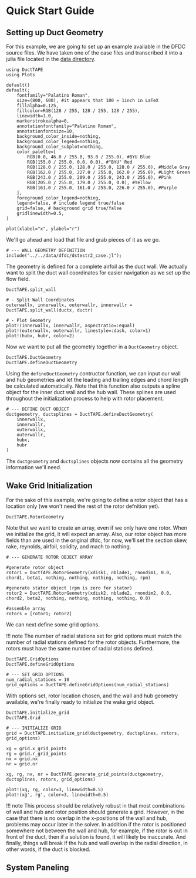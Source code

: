 # Quick Start Guide

## Setting up Duct Geometry

For this example, we are going to set up an example available in the DFDC source files.
We have taken one of the case files and transcribed it into a julia file located in the [data directory](../../data/dfdc/dstestr2_case.jl).

```@setup geom
using DuctTAPE
using Plots

default()
default(;
    fontfamily="Palatino Roman",
    size=(800, 600), #it appears that 100 ≈ 1inch in LaTeX
    fillalpha=0.125,
    fillcolor=RGB(128 / 255, 128 / 255, 128 / 255),
    linewidth=1.0,
    markerstrokealpha=0,
    annotationfontfamily="Palatino Roman",
    annotationfontsize=10,
    background_color_inside=nothing,
    background_color_legend=nothing,
    background_color_subplot=nothing,
    color_palette=[
        RGB(0.0, 46.0 / 255.0, 93.0 / 255.0), #BYU Blue
        RGB(155.0 / 255.0, 0.0, 0.0), #"BYU" Red
        RGB(128.0 / 255.0, 128.0 / 255.0, 128.0 / 255.0), #Middle Gray
        RGB(162.0 / 255.0, 227.0 / 255.0, 162.0 / 255.0), #Light Green
        RGB(243.0 / 255.0, 209.0 / 255.0, 243.0 / 255.0), #Pink
        RGB(205.0 / 255.0, 179.0 / 255.0, 0.0), #Yellow
        RGB(161.0 / 255.0, 161.0 / 255.0, 226.0 / 255.0), #Purple
    ],
    foreground_color_legend=nothing,
    legend=false, # include legend true/false
    grid=false, # background grid true/false
    gridlinewidth=0.5,
)

plot(xlabel="x", ylabel="r")
```

We'll go ahead and load that file and grab pieces of it as we go.

```@example geom
# --- WALL GEOMETRY DEFINITION
include("../../data/dfdc/dstestr2_case.jl");

```

The geometry is defined for a complete airfoil as the duct wall.
We actually want to split the duct wall coordinates for easier navigation as we set up the flow field.

```@docs
DuctTAPE.split_wall
```

```@example geom
# - Split Wall Coordinates
outerwallx, innerwallx, outerwallr, innerwallr = DuctTAPE.split_wall(ductx, ductr)

# - Plot Geometry
plot!(innerwallx, innerwallr, aspectratio=:equal)
plot!(outerwallx, outerwallr, linestyle=:dash, color=1)
plot!(hubx, hubr, color=2)
```


Now we want to put all the geometry together in a `DuctGeometry` object.

```@docs
DuctTAPE.DuctGeometry
DuctTAPE.defineDuctGeometry
```

Using the `defineDuctGeometry` contructor function, we can input our wall and hub geometries and let the leading and trailing edges and chord length be calculated automatically.
Note that this function also outputs a spline object for the inner duct wall and the hub wall.
These splines are used throughout the initialization process to help with rotor placement.

```@example geom
# --- DEFINE DUCT OBJECT
ductgeometry, ductsplines = DuctTAPE.defineDuctGeometry(
    innerwallx,
    innerwallr,
    outerwallx,
    outerwallr,
    hubx,
    hubr
)
```

The `ductgeometry` and `ductsplines` objects now contains all the geometry information we'll need.

## Wake Grid Initialization

For the sake of this example, we're going to define a rotor object that has a location only (we won't need the rest of the rotor defnition yet).

```@docs
DuctTAPE.RotorGeometry
```

Note that we want to create an array, even if we only have one rotor.  When we initialize the grid, it will expect an array.
Also, our rotor object has more fields than are used in the original dfdc, for now, we'll set the section skew, rake, reynolds, airfoil, solidity, and mach to nothing.

```@example geom
# --- GENERATE ROTOR OBJECT ARRAY

#generate rotor object
rotor1 = DuctTAPE.RotorGeometry(xdisk1, nblade1, rnondim1, 0.0, chord1, beta1, nothing, nothing, nothing, nothing, rpm)

#generate stator object (rpm is zero for stator)
rotor2 = DuctTAPE.RotorGeometry(xdisk2, nblade2, rnondim2, 0.0, chord2, beta2, nothing, nothing, nothing, nothing, 0.0)

#assemble array
rotors = [rotor1; rotor2]
```

We can next define some grid options.

!!! note
    The number of radial stations set for grid options must match the number of radial stations defined for the rotor objects.
    Furthermore, the rotors must have the same number of radial stations defined.


```@docs
DuctTAPE.GridOptions
DuctTAPE.defineGridOptions
```

```@example geom
# --- SET GRID OPTIONS
num_radial_stations = 10
grid_options = DuctTAPE.defineGridOptions(num_radial_stations)
```

With options set, rotor location chosen, and the wall and hub geometry available, we're finally ready to initialize the wake grid object.

```@docs
DuctTAPE.initialize_grid
DuctTAPE.Grid
```

```@example geom
# --- INITIALIZE GRID
grid = DuctTAPE.initialize_grid(ductgeometry, ductsplines, rotors, grid_options)

xg = grid.x_grid_points
rg = grid.r_grid_points
nx = grid.nx
nr = grid.nr

xg, rg, nx, nr = DuctTAPE.generate_grid_points(ductgeometry, ductsplines, rotors, grid_options)

plot!(xg, rg, color=3, linewidth=0.5)
plot!(xg', rg', color=3, linewidth=0.5)
```


!!! note
    This process should be relatively robust in that most combinations of wall and hub and rotor position should generate a grid.
    However, in the case that there is no overlap in the x-positions of the wall and hub, problems may occur later in the solver.
    In addition if the rotor is positioned somewhere not between the wall and hub, for example, if the rotor is out in front of the duct, then if a solution is found, it will likely be inaccurate.
    And finally, things will break if the hub and wall overlap in the radial direction, in other words, if the duct is blocked.


## System Paneling


